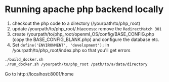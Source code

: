 # Running apache php backend locally

1. checkout the php code to a directory (/yourpath/to/php_root)
2. update /yourpath/to/php_root/.htaccess: remove the `RedirectMatch 301`
3. create /yourpath/to/php_root/openml_OS/config/BASE_CONFIG.php (copy the BASE_CONFIG_BLANK.php) and configure the database etc.
4. Set `define('ENVIRONMENT', 'development');` in /yourpath/to/php_root/index.php so that you'll get errors

```bash
./build_docker.sh
./run_docker.sh /yourpath/to/php_root /path/to/a/data/directory
```

Go to http://localhost:8001/home
